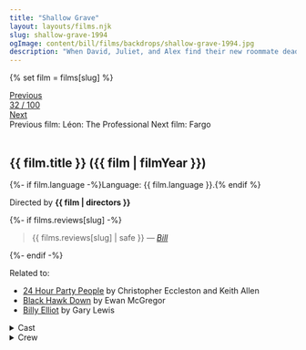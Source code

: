 ```yaml
---
title: "Shallow Grave"
layout: layouts/films.njk
slug: shallow-grave-1994
ogImage: content/bill/films/backdrops/shallow-grave-1994.jpg
description: "When David, Juliet, and Alex find their new roommate dead with a large sum of money, they agree to hide the body and keep the cash. However, this newfound fortune gradually corrodes their friendship."
---
```


{% set film = films[slug] %}

<nav class="films">
  <div class="prev">
    <a href="../lon-the-professional-1994"><i class="fa-solid fa-chevron-left fa-xs"></i> Previous</a>
  </div>
  <div>
    <a class="simple" href="../">32 / 100</a>
  </div>
  <div class="next">
    <a href="../fargo-1996">Next <i class="fa-solid fa-chevron-right fa-xs"></i></a>
  </div>
  <div class="hint">
    <span class="prev-hint">
      <span class="sr-only">Previous film:</span>
      Léon: The Professional
    </span>
    <span class="next-hint">
      <span class="sr-only">Next film:</span>
      Fargo
    </span>
  </div>
</nav>

<article class="film slug-shallow-grave-1994">
  <div class="backdrop-and-poster">
    <img class="poster" src="../films/posters/{{ slug }}.jpg" alt="">
    <img class="backdrop" src="../films/backdrops/{{ slug }}.jpg" alt="">
  </div>

  <h1>{{ film.title }} ({{ film | filmYear }})</h1>

  <p>
    {%- if film.language -%}Language: {{ film.language }}.{% endif %}
    
  </p>

  <p class="director">
    Directed by <strong>{{ film | directors }}</strong>
  </p>

  {%- if films.reviews[slug] -%}
    <blockquote> 
      {{ films.reviews[slug] | safe }} <em>—&nbsp;<a href="/bill">Bill</a></em>
    </blockquote> 
  {%- endif -%}

  <p class="related-films">Related to:</p>
  <ul class="related-films">
  <li><a href="../24-hour-party-people-2002">24 Hour Party People</a> by Christopher Eccleston and Keith Allen</li>
<li><a href="../black-hawk-down-2001">Black Hawk Down</a> by Ewan McGregor</li>
<li><a href="../billy-elliot-2000">Billy Elliot</a> by Gary Lewis</li>
  </ul>

  <section class="film-detail">
    <div>
      <details>
        <summary>
          <i class="fa-solid fa-masks-theater"></i>
          Cast
        </summary>
        <ul>
          {%- for cast in film.credits.cast -%}
            <li>
              {{ cast.name }} as <em>{{ cast.character }}</em>
            </li>
          {%- endfor -%}
        </ul>
      </details>
      <details>
        <summary>
          <i class="fa-solid fa-clapperboard"></i>
          Crew
        </summary>
        <ul>
          {%- for crew in film.credits.crew -%}
            <li>
              {{ crew.name }} &mdash; <em>{{ crew.job }}</em>
            </li>
          {%- endfor -%}
        </ul>
      </details>
    </div>
  </section>
</article>
